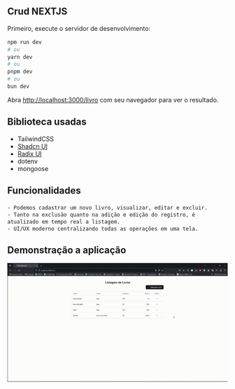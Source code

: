 
## Crud NEXTJS

Primeiro, execute o servidor de desenvolvimento:

```bash
npm run dev
# ou
yarn dev
# ou
pnpm dev
# ou
bun dev
```

Abra [http://localhost:3000/livro](http://localhost:3000/livro) com seu navegador para ver o resultado.

## Biblioteca usadas

- TailwindCSS
- [Shadcn UI](https://ui.shadcn.com/)
- [Radix UI](https://www.radix-ui.com/)
- dotenv
- mongoose

## Funcionalidades

```
- Podemos cadastrar um novo livro, visualizar, editar e excluir.
- Tanto na exclusão quanto na adição e edição do registro, é atualizado em tempo real a listagem.
- UI/UX moderno centralizando todas as operações em uma tela. 
```
## Demonstração a aplicação
<img src="./assets/video/video_demonstrativo.gif">

